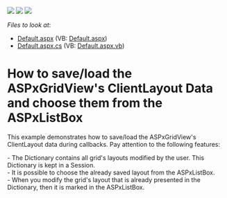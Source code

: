 <!-- default badges list -->
![](https://img.shields.io/endpoint?url=https://codecentral.devexpress.com/api/v1/VersionRange/128542301/10.1.6%2B)
[![](https://img.shields.io/badge/Open_in_DevExpress_Support_Center-FF7200?style=flat-square&logo=DevExpress&logoColor=white)](https://supportcenter.devexpress.com/ticket/details/E2534)
[![](https://img.shields.io/badge/📖_How_to_use_DevExpress_Examples-e9f6fc?style=flat-square)](https://docs.devexpress.com/GeneralInformation/403183)
<!-- default badges end -->
<!-- default file list -->
*Files to look at*:

* [Default.aspx](./CS/WebSite/Default.aspx) (VB: [Default.aspx](./VB/WebSite/Default.aspx))
* [Default.aspx.cs](./CS/WebSite/Default.aspx.cs) (VB: [Default.aspx.vb](./VB/WebSite/Default.aspx.vb))
<!-- default file list end -->
# How to save/load the ASPxGridView's ClientLayout Data and choose them from the ASPxListBox


<p>This example demonstrates how to save/load the ASPxGridView's ClientLayout data during callbacks. Pay attention to the following features:</p><p>- The Dictionary<string, string> contains all grid's layouts modified by the user. This Dictionary is kept in a Session. <br />
- It is possible to choose the already saved layout from the ASPxListBox.<br />
- When you modify the grid's layout that is already presented in the Dictionary, then it is marked in the ASPxListBox.</p>

<br/>


